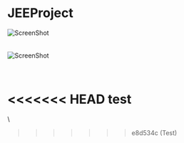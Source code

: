 # JEEProject
![ScreenShot](https://i.ibb.co/5j4Y6dp/index.png)
\
\
\
![ScreenShot](https://i.ibb.co/K5qwTzt/enregistrement.png)

\
<<<<<<< HEAD
test
=======
\
>>>>>>> e8d534c (Test)
